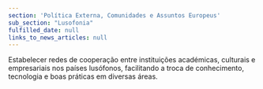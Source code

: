 ```yaml
---
section: 'Política Externa, Comunidades e Assuntos Europeus'
sub_section: "Lusofonia"
fulfilled_date: null
links_to_news_articles: null
---
```


Estabelecer redes de cooperação entre instituições académicas, culturais e empresariais nos países lusófonos, facilitando a troca de conhecimento, tecnologia e boas práticas em diversas áreas.